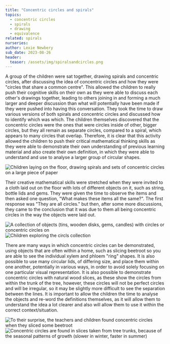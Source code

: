 ```yaml
---
title: "Concentric circles and spirals"
topics: 
  - concentric circles
  - spirals
  - drawing
  - equivalence              
related: spirals    
nurseries:    
author: Lexie Newbery
sub_date: 2023-08-26
header:
  teaser: /assets/img/spiralsandcircles.png
---
```

A group of the children were sat together, drawing spirals and concentric circles, after discussing the idea of concentric circles and how they were "circles that share a common centre". This allowed the children to really push their cognitive skills on their own as they were able to discuss each other's drawings together, leading to others joining in and forming a much larger and deeper discussion than what will potentially have been made if they were pushed into having this conversation. They took the time to draw various versions of both spirals and concentric circles and discussed how to identify which was which. The children themselves discovered that the concentric circles were the ones that were circles inside of other, bigger circles, but they all remain as separate circles, compared to a spiral, which appears to many circles that overlap. Therefore, it is clear that this activity allowed the children to push their critical mathematical thinking skills as they were able to demonstrate their own understanding of previous learning material and also create their own definition, in which they were able to understand and use to analyse a larger group of circular shapes.   

![Children laying on the floor, drawing spirals and sets of concentric circles on a large piece of paper]({{site.baseurl}}/assets/img/spiralsandcircles.png "Children drawing spirals and concentric circles")

Their creative mathematical skills were stretched when they were invited to a cloth laid out on the floor with lots of different objects on it, such as string, bottle lids and gems. They were given the time to observe the items and then asked one question, "What makes these items all the same?". The first response was "They are all circles." but then, after some more discussions, they came to the conclusion that it was due to them all being concentric circles in the way the objects were laid out. 

![A collection of objects (tins, wooden disks, gems, candles) with circles or concentric circles on]({{site.baseurl}}/assets/img/circlesandcloth.png "A circles collection")
![Children exploring the circls collection]({{site.baseurl}}/assets/img/circlesandcloth_kids.png "Children exploring the circles collection")


There are many ways in which concentric circles can be demonstrated, using objects that are often within a home, such as slicing beetroot so you are able to see the individual xylem and phloem "ring" shapes. It is also possible to use many circular lids, of differing size, and place them within one another, potentially in various ways, in order to avoid solely focusing on one particular visual representation. It is also possible to demonstrate concentric circles with natural wood slices, as these show the circles from within the trunk of the tree, however, these circles will not be perfect circles and will be irregular, so it may be slightly more difficult to see the separation between the lines. It is important to allow the children the time to analyse the objects and re-word the definitions themselves, as it will allow them to understand the idea a lot clearer and also will allow them to use it within the correct context/situation. 

![To their surprise, the teachers and children found concentric circles when they sliced some beetroot]({{site.baseurl}}/assets/img/beetroot.png "Concentric circles in slices of beetroot")
![Concentric circles are found in slices taken from tree trunks, because of the seasonal patterns of growth (slower in winter, faster in summer)]({{site.baseurl}}/assets/img/treeslab.png "Concentric circles in a tree slab")

